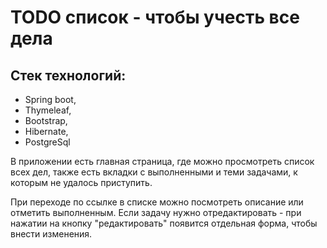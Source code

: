 # TODO список - чтобы учесть все дела
## Стек технологий: 
- Spring boot, 
- Thymeleaf, 
- Bootstrap, 
- Hibernate, 
- PostgreSql 

В приложении есть главная страница, где можно просмотреть список всех дел, 
также есть вкладки с выполненными и теми задачами, к которым не удалось приступить.

При переходе по ссылке в списке можно посмотреть описание или отметить выполненным. 
Если задачу нужно отредактировать - при нажатии на кнопку "редактировать" появится отдельная форма, 
чтобы внести изменения.





